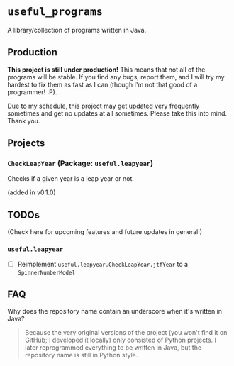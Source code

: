 # `useful_programs`

A library/collection of programs written in Java.

## Production

**This project is still under production!** This means that not all of the programs will be stable. If you find any bugs, report them, and I will try my hardest to fix them as fast as I can (though I'm not that good of a programmer! :P).

Due to my schedule, this project may get updated very frequently sometimes and get no updates at all sometimes. Please take this into mind. Thank you.

## Projects

### `CheckLeapYear` (Package: `useful.leapyear`)

Checks if a given year is a leap year or not.

(added in v0.1.0)

## TODOs

(Check here for upcoming features and future updates in general!)

### `useful.leapyear`

- [ ] Reimplement `useful.leapyear.CheckLeapYear.jtfYear` to a `SpinnerNumberModel`

## FAQ

Why does the repository name contain an underscore when it's written in Java?

> Because the very original versions of the project (you won't find it on GitHub; I developed it locally) only consisted of Python projects. I later reprogrammed everything to be written in Java, but the repository name is still in Python style.
